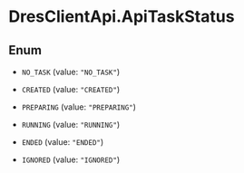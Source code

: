 # DresClientApi.ApiTaskStatus

## Enum


* `NO_TASK` (value: `"NO_TASK"`)

* `CREATED` (value: `"CREATED"`)

* `PREPARING` (value: `"PREPARING"`)

* `RUNNING` (value: `"RUNNING"`)

* `ENDED` (value: `"ENDED"`)

* `IGNORED` (value: `"IGNORED"`)


